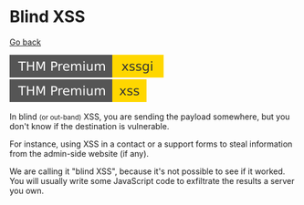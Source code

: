 # Blind XSS

[Go back](../xss.md)

[![xssgi](../../../../../_badges/thmp/xssgi.svg)](https://tryhackme.com/room/xssgi)
[![xss](../../../../../_badges/thmp/xss.svg)](https://tryhackme.com/room/xss)

<div class="row row-cols-lg-2"><div>

In blind <small>(or out-band)</small> XSS, you are sending the payload somewhere, but you don't know if the destination is vulnerable.

For instance, using XSS in a contact or a support forms to steal information from the admin-side website (if any).

We are calling it "blind XSS", because it's not possible to see if it worked. You will usually write some JavaScript code to exfiltrate the results a server you own.
</div><div>
</div></div>